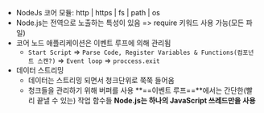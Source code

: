 - NodeJs 코어 모듈: http | https | fs | path | os
- Node.js는 전역으로 노출하는 특성이 있음 => require 키워드 사용 가능(모든 파일)
- 코어 노드 애플리케이션은 이벤트 루프에 의해 관리됨 
	- `Start Script` => `Parse Code, Register Variables & Functions(컴포넌트 스캔?)` => `Event loop` => `proccess.exit`
- 데이터 스트리밍
	- 데이터는 스트리밍 되면서 청크단위로 쭉쭉 들어옴
	- 청크들을 관리하기 위해 버퍼를 사용
**==이벤트 루프==**에서는 간단한(빨리 끝낼 수 있는) 작업 함수들
**Node.js는 하나의 JavaScript 쓰레드만을 사용**
